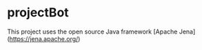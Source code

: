 # projectBot

This project uses the open source Java framework [Apache Jena] (https://jena.apache.org/)
